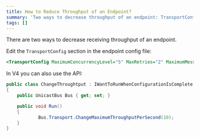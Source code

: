```yaml
---
title: How to Reduce Throughput of an Endpoint?
summary: 'Two ways to decrease throughput of an endpoint: TransportConfig in endpoint config or program the API.'
tags: []
---
```


There are two ways to decrease receiving throughput of an endpoint.

Edit the `TransportConfig` section in the endpoint config file:


```XML
<TransportConfig MaximumConcurrencyLevel="5" MaxRetries="2" MaximumMessageThroughputPerSecond="10"/>
```

In V4 you can also use the API:​

<!-- import ChangeThroughputV4 -->

```C#
public class ChangeThroughtput : IWantToRunWhenConfigurationIsComplete
{
    public UnicastBus Bus { get; set; }

    public void Run()
    {
            Bus.Transport.ChangeMaximumThroughputPerSecond(10);
    }
}
```




